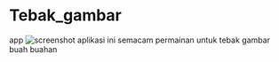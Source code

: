 # Tebak_gambar
app
![screenshot](https://image.winudf.com/v2/image/Y29tLm1vamltYXN0ZXIudGViYWtnYW1iYXJlbW9qaV9zY3JlZW5fMF9rYWxvcjhqNA/screen-0.jpg?fakeurl=1&type=.jpg)
aplikasi ini semacam permainan untuk tebak gambar buah buahan
